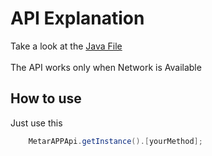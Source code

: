 # API Explanation

Take a look at the [Java File](https://github.com/frame-dev/MetarAPP/blob/36e9dee50df24d5708539a4df8795e075fb99c6e/src/main/java/ch/framedev/metarapp/apis/MetarAPPApi.java)
<br>
<br>
The API works only when Network is Available
<br>
## How to use
Just use this
``` java
    MetarAPPApi.getInstance().[yourMethod];
```